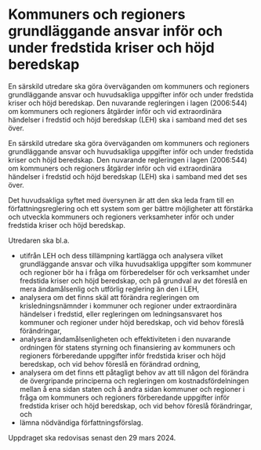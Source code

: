 # Kommuners och regioners grundläggande ansvar inför och under fredstida kriser och höjd beredskap

En särskild utredare ska göra överväganden om kommuners och regioners grundläggande ansvar och huvudsakliga uppgifter inför och under fredstida kriser och höjd beredskap. Den nuvarande regleringen i lagen (2006:544) om kommuners och regioners åtgärder inför och vid extraordinära händelser i fredstid och höjd beredskap (LEH) ska i samband med det ses över.

En särskild utredare ska göra överväganden om kommuners och regioners grundläggande ansvar och huvudsakliga uppgifter inför och under fredstida kriser och höjd beredskap. Den nuvarande regleringen i lagen (2006:544) om kommuners och regioners åtgärder inför och vid extraordinära händelser i fredstid och höjd beredskap (LEH) ska i samband med det ses över.

Det huvudsakliga syftet med översynen är att den ska leda fram till en författningsreglering och ett system som ger bättre möjligheter att förstärka och utveckla kommuners och regioners verksamheter inför och under fredstida kriser och höjd beredskap.

Utredaren ska bl.a.

* utifrån LEH och dess tillämpning kartlägga och analysera vilket grundläggande ansvar och vilka huvudsakliga uppgifter som kommuner och regioner bör ha i fråga om förberedelser för och verksamhet under fredstida kriser och höjd beredskap, och på grundval av det föreslå en mera ändamålsenlig och utförlig reglering än den i LEH,
* analysera om det finns skäl att förändra regleringen om krisledningsnämnder i kommuner och regioner under extraordinära händelser i fredstid, eller regleringen om ledningsansvaret hos kommuner och regioner under höjd beredskap, och vid behov föreslå förändringar,
* analysera ändamålsenligheten och effektiviteten i den nuvarande ordningen för statens styrning och finansiering av kommuners och regioners förberedande uppgifter inför fredstida kriser och höjd beredskap, och vid behov föreslå en förändrad ordning,
* analysera om det finns ett påtagligt behov av att till någon del förändra de övergripande principerna och regleringen om kostnadsfördelningen mellan å ena sidan staten och å andra sidan kommuner och regioner i fråga om kommuners och regioners förberedande uppgifter inför fredstida kriser och höjd beredskap, och vid behov föreslå förändringar, och
* lämna nödvändiga författningsförslag.

Uppdraget ska redovisas senast den 29 mars 2024.
